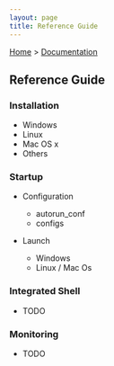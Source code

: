 ```yaml
---
layout: page
title: Reference Guide
---
```


[Home](../) > [Documentation](./)

## Reference Guide

### Installation

 * Windows
 * Linux
 * Mac OS x
 * Others 

### Startup

 * Configuration
   * autorun_conf
   * configs

 * Launch
   * Windows
   * Linux / Mac Os

### Integrated Shell

 * TODO

### Monitoring

 * TODO